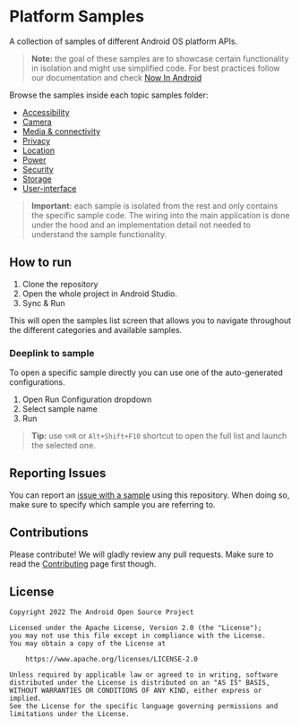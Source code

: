 # Platform Samples

A collection of samples of different Android OS platform APIs.

> **Note:** the goal of these samples are to showcase certain functionality in isolation and might
> use simplified code. For best practices follow our documentation and check
> [Now In Android](https://github.com/android/nowinandroid)

Browse the samples inside each topic samples folder:

- [Accessibility](samples/accessibility)
- [Camera](samples/camera)
- [Media & connectivity](samples/media)
- [Privacy](samples/privacy)
- [Location](samples/location)
- [Power](samples/power)
- [Security](samples/security)
- [Storage](samples/storage)
- [User-interface](samples/user-interface)

> **Important:** each sample is isolated from the rest and only contains the specific sample code.
> The wiring into the main application is done under the hood and an implementation detail not
> needed to understand the sample functionality.

## How to run

1. Clone the repository
2. Open the whole project in Android Studio.
3. Sync & Run

This will open the samples list screen that allows you to navigate throughout the different
categories and available samples.

### Deeplink to sample

To open a specific sample directly you can use one of the auto-generated configurations.

1. Open Run Configuration dropdown
2. Select sample name
3. Run

> **Tip:** use `⌥⌘R` or `Alt+Shift+F10` shortcut to open the full list and launch the selected one. 

## Reporting Issues

You can report an [issue with a sample](https://github.com/android/platform-samples/issues) using
this repository. When doing so, make sure to specify which sample you are referring to.

## Contributions

Please contribute! We will gladly review any pull requests.
Make sure to read the [Contributing](CONTRIBUTING.md) page first though.

## License

```
Copyright 2022 The Android Open Source Project
 
Licensed under the Apache License, Version 2.0 (the "License");
you may not use this file except in compliance with the License.
You may obtain a copy of the License at

    https://www.apache.org/licenses/LICENSE-2.0

Unless required by applicable law or agreed to in writing, software
distributed under the License is distributed on an "AS IS" BASIS,
WITHOUT WARRANTIES OR CONDITIONS OF ANY KIND, either express or implied.
See the License for the specific language governing permissions and
limitations under the License.
```


